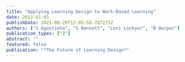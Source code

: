 ```yaml
---
title: "Applying Learning Design to Work-Based Learning"
date: 2013-01-01
publishDate: 2021-08-20T12:05:58.787275Z
authors: ["S Agostinho", "S Bennett", "Lori Lockyer", "B Harper"]
publication_types: ["2"]
abstract: ""
featured: false
publication: "*The Future of Learning Design*"
---
```


